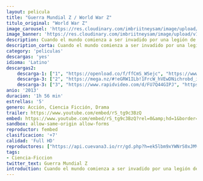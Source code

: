 ```yaml
---
layout: pelicula
title: "Guerra Mundial Z / World War Z"
titulo_original: "World War Z"
image_carousel: 'https://res.cloudinary.com/imbriitneysam/image/upload/v1547078158/z-poster-min.jpg'
image_banner: 'https://res.cloudinary.com/imbriitneysam/image/upload/v1547078160/z-banner-min.jpg'
description: Cuando el mundo comienza a ser invadido por una legión de muertos vivientes, Gerry Lane (Brad Pitt), un experto investigador de las Naciones Unidas, intentará evitar el fin de la civilización en una carrera contra el tiempo y el destino. La destrucción a la que se ve sometida la raza humana lo lleva a recorrer el mundo entero buscando la solución para frenar esa horrible epidemia.
description_corta: Cuando el mundo comienza a ser invadido por una legión de muertos vivientes, Gerry Lane (Brad Pitt), un experto investigador de las Naciones Unidas, intentará evitar el fin de la civilización en una carrera contra el tiempo y el destino. La destrucción a la que...
category: 'peliculas'
descargas: 'yes'
idioma: 'Latino'
descargas2:
    descarga-1: ["1", "https://openload.co/f/ffCmS_WSejc", "https://www.google.com/s2/favicons?domain=openload.co","OpenLoad","https://res.cloudinary.com/imbriitneysam/image/upload/v1541473684/mexico.png", "Latino", "Full HD"]
    descarga-3: ["2", "https://mega.nz/#!eGRW1ILb!1FrcW_hVEwDNichrobd_in_ljRXwIfduFYqFbQQ-B_k", "https://www.google.com/s2/favicons?domain=mega.nz","Mega","https://res.cloudinary.com/imbriitneysam/image/upload/v1541473684/mexico.png", "Latino", "Full HD"]
    descarga-3: ["3", "https://www.rapidvideo.com/d/FU7Q44GIPJ", "https://www.google.com/s2/favicons?domain=www.rapidvideo.com","RapidVideo","https://res.cloudinary.com/imbriitneysam/image/upload/v1541473684/mexico.png", "Latino", "Full HD"]
anio: '2013'
duracion: '1h 56 min'
estrellas: '5'
genero: Acción, Ciencia Ficción, Drama
trailer: https://www.youtube.com/embed/rS_tg9c3BzQ
embed: https://www.youtube.com/embed/rS_tg9c3BzQ?rel=0&amp;hd=1&border=0&wmode=opaque&enablejsapi=1&modestbranding=1&controls=1&showinfo=1
sandbox: allow-same-origin allow-forms
reproductor: fembed
clasificacion: '+7'
calidad: 'Full HD'
reproductores: ["https://api.cuevana3.io/rr/gd.php?h=ek5lbm9xYWNrS0xJMVp5b21KREk0dFBLbjVkaHhkRGdrOG1jbnBpUnhhS1Z1MmhrYTdTdnd0dTJvbmVycXBuY3E1V05hWU91MStEWGtIaWZnczNDMThpU3FadVkyUT09"]
tags:
- Ciencia-Ficcion
twitter_text: Guerra Mundial Z
introduction: Cuando el mundo comienza a ser invadido por una legión de muertos vivientes, Gerry Lane (Brad Pitt), un experto investigador de las Naciones Unidas, intentará evitar el fin de la civilización en una carrera contra el tiempo y el destino. La destrucción a la que...
---
```












